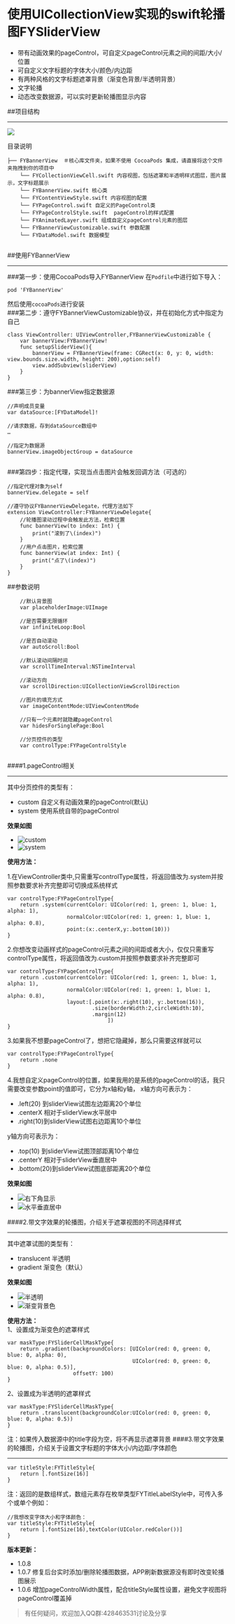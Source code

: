 使用UICollectionView实现的swift轮播图FYSliderView
===

- 带有动画效果的pageControl，可自定义pageControl元素之间的间距/大小/位置
- 可自定义文字标题的字体大小/颜色/内边距
- 有两种风格的文字标题遮罩背景（渐变色背景/半透明背景）
- 文字轮播
- 动态改变数据源，可以实时更新轮播图显示内容

##项目结构
- - -
![](https://raw.githubusercontent.com/eppeo/FYSliderView/master/Resources/项目结构图.png)  

目录说明
```
├── FYBannerView  ＃核心库文件夹，如果不使用 CocoaPods 集成，请直接将这个文件夹拖拽到你的项目中
	└── FYCollectionViewCell.swift 内容视图，包括遮罩和半透明样式图层，图片展示，文字标题展示
	└── FYBannerView.swift 核心类
	└── FYContentViewStyle.swift 内容视图的配置
	└── FYPageControl.swift 自定义的PageControl类
	└── FYPageControlStyle.swift  pageControl的样式配置
	└── FYAnimatedLayer.swift 组成自定义pageControl元素的图层
	└── FYBannerViewCustomizable.swift 参数配置
	└── FYDataModel.swift 数据模型
	
```
##使用FYBannerView
- - -
###第一步：使用CocoaPods导入FYBannerView
在`Podfile`中进行如下导入：
```
pod 'FYBannerView'
```
然后使用`cocoaPods`进行安装  
###第二步：遵守FYBannerViewCustomizable协议，并在初始化方式中指定为自己
```
class ViewController: UIViewController,FYBannerViewCustomizable {
	var bannerView:FYBannerView!
	func setupSliderView(){
		bannerView = FYBannerView(frame: CGRect(x: 0, y: 0, width: view.bounds.size.width, height: 200),option:self)
		view.addSubview(sliderView)
	}
}
```
###第三步：为bannerView指定数据源
```
//声明成员变量
var dataSource:[FYDataModel]!

//请求数据，存到dataSource数组中
…

//指定为数据源
bannerView.imageObjectGroup = dataSource
 
```
###第四步：指定代理，实现当点击图片会触发回调方法（可选的）
```
//指定代理对象为self
bannerView.delegate = self

//遵守协议FYBannerViewDelegate，代理方法如下
extension ViewController:FYBannerViewDelegate{
    //轮播图滚动过程中会触发此方法，检索位置
    func bannerView(to index: Int) {
        print("滚到了\(index)")
    }
    //用户点击图片，检索位置
    func bannerView(at index: Int) {
        print("点了\(index)")
    }
}
```
##参数说明
```
	//默认背景图
    var placeholderImage:UIImage 
    
    //是否需要无限循环
    var infiniteLoop:Bool 
    
    //是否自动滚动
    var autoScroll:Bool 
    
    //默认滚动间隔时间
    var scrollTimeInterval:NSTimeInterval 
    
    //滚动方向
    var scrollDirection:UICollectionViewScrollDirection 
    
    //图片的填充方式
    var imageContentMode:UIViewContentMode  
    
    //只有一个元素时就隐藏pageControl
    var hidesForSinglePage:Bool 
    
    //分页控件的类型
    var controlType:FYPageControlStyle
    

```

####1.pageControl相关
- - -
其中分页控件的类型有：
- custom 自定义有动画效果的pageControl(默认)
- system  使用系统自带的pageControl 

**效果如图**
- ![custom](https://raw.githubusercontent.com/eppeo/FYSliderView/master/Resources/Slider1.gif)
- ![system](https://raw.githubusercontent.com/eppeo/FYSliderView/master/Resources/Slider5.gif)

**使用方法：**  

1.在ViewController类中,只需重写controlType属性，将返回值改为.system并按照参数要求补齐完整即可切换成系统样式
```
var controlType:FYPageControlType{
    return .system(currentColor: UIColor(red: 1, green: 1, blue: 1, alpha: 1),
                   normalColor:UIColor(red: 1, green: 1, blue: 1, alpha: 0.8),
                   point:(x:.centerX,y:.bottom(10)))
}
```
2.你想改变动画样式的pageControl元素之间的间距或者大小，仅仅只需重写controlType属性，将返回值改为.custom并按照参数要求补齐完整即可
```
var controlType:FYPageControlType{ 
    return .custom(currentColor: UIColor(red: 1, green: 1, blue: 1, alpha: 1),
                   normalColor:UIColor(red: 1, green: 1, blue: 1, alpha: 0.8),
                   layout:[.point(x:.right(10), y:.bottom(16)),
                           .size(borderWidth:2,circleWidth:10),
                           .margin(12)
                                ])        
}
```
3.如果我不想要pageControl了，想把它隐藏掉，那么只需要这样就可以
```
var controlType:FYPageControlType{
	return .none
}
```

4.我想自定义pageControl的位置，如果我用的是系统的pageControl的话，我只需要改变参数point的值即可，它分为x轴和y轴，
x轴方向可表示为：
- .left(20) 到sliderView试图左边距离20个单位
- .centerX  相对于sliderView水平居中
- .right(10)到sliderView试图右边距离10个单位

y轴方向可表示为：
- .top(10)  到sliderView试图顶部距离10个单位
- .centerY  相对于sliderView垂直居中
- .bottom(20)到sliderView试图底部距离20个单位    <br/>    

**效果如图**
- ![右下角显示](https://raw.githubusercontent.com/eppeo/FYSliderView/master/Resources/Slider3.gif)
- ![水平垂直居中](https://raw.githubusercontent.com/eppeo/FYSliderView/master/Resources/Slider4.gif) 
 
####2.带文字效果的轮播图，介绍关于遮罩视图的不同选择样式
- - -
其中遮罩试图的类型有：
- translucent 半透明
- gradient 渐变色（默认） <br/>    

**效果如图**
- ![半透明](https://raw.githubusercontent.com/eppeo/FYSliderView/master/Resources/Slider0.gif)
- ![渐变背景色](https://raw.githubusercontent.com/eppeo/FYSliderView/master/Resources/Slider2.gif)

**使用方法：**  
1、设置成为渐变色的遮罩样式
```
var maskType:FYSliderCellMaskType{
	return .gradient(backgroundColors: [UIColor(red: 0, green: 0, blue: 0, alpha: 0),
                                        UIColor(red: 0, green: 0, blue: 0, alpha: 0.5)],
                     offsetY: 100)
}
```
2、设置成为半透明的遮罩样式
```
var maskType:FYSliderCellMaskType{
	return .translucent(backgroundColor:UIColor(red: 0, green: 0, blue: 0, alpha: 0.5))
}
```
注：如果传入数据源中的title字段为空，将不再显示遮罩背景
####3.带文字效果的轮播图，介绍关于设置文字标题的字体大小/内边距/字体颜色
- - -
```
var titleStyle:FYTitleStyle{
	return [.fontSize(16)]
}
```
注：返回的是数组样式，数组元素存在枚举类型FYTitleLabelStyle中，可传入多个或单个例如：
```
//我想改变字体大小和字体颜色：
var titleStyle:FYTitleStyle{
	return [.fontSize(16),textColor(UIColor.redColor())]
}
```

**版本更新：**
- 1.0.8 
- 1.0.7 修复后台实时添加/删除轮播图数据，APP刷新数据源没有即时改变轮播图展示
- 1.0.6 增加pageControlWidth属性，配合titleStyle属性设置，避免文字视图将pageControl覆盖掉
> 有任何疑问，欢迎加入QQ群:428463531讨论及分享
